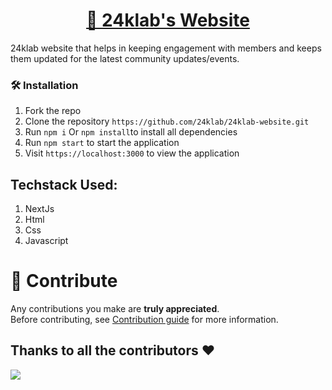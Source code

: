 <h1  align= "center"><a href="https://24klab.netlify.app/">🔬 24klab's Website</a></h1>
24klab website that helps in keeping engagement with members and keeps them updated for the latest community updates/events.

### 🛠️ Installation

1. Fork the repo
2. Clone the repository `https://github.com/24klab/24klab-website.git`
3. Run `npm i` Or `npm install`to install all dependencies
4. Run `npm start` to start the application
5. Visit `https://localhost:3000` to view the application

## Techstack Used:
1. NextJs
2. Html
3. Css
4. Javascript


# 🚀 Contribute

Any contributions you make are **truly appreciated**.<br>
Before contributing, see <a href="https://github.com/D4Community/d4-website/blob/master/CONTRIBUTING.md">Contribution guide</a> for more information.


## Thanks to all the contributors ❤️

<img src="https://contrib.rocks/image?repo=24klab/24klab-website"/>

